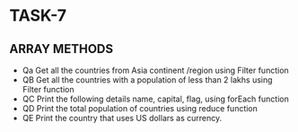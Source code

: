 # TASK-7
## ARRAY METHODS
* Qa
Get all the countries from Asia continent /region using Filter function
* QB
Get all the countries with a population of less than 2 lakhs using Filter function
* QC
Print the following details name, capital, flag, using forEach function
* QD
Print the total population of countries using reduce function
* QE
Print the country that uses US dollars as currency.

